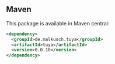 ## Maven

This package is available in Maven central:
```xml maven
<dependency>
  <groupId>de.malkusch.tuya</groupId>
  <artifactId>tuya</artifactId>
  <version>0.0.10</version>
</dependency>
```
